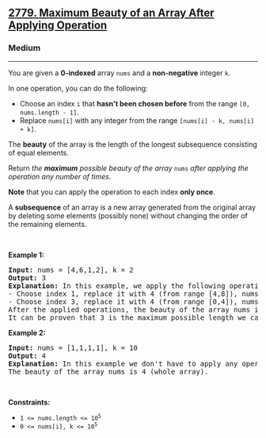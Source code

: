 <h2><a href="https://leetcode.com/problems/maximum-beauty-of-an-array-after-applying-operation/?envType=daily-question&envId=2024-12-11">2779. Maximum Beauty of an Array After Applying Operation</a></h2><h3>Medium</h3><hr><p>You are given a <strong>0-indexed</strong> array <code>nums</code> and a <strong>non-negative</strong> integer <code>k</code>.</p>

<p>In one operation, you can do the following:</p>

<ul>
	<li>Choose an index <code>i</code> that <strong>hasn&#39;t been chosen before</strong> from the range <code>[0, nums.length - 1]</code>.</li>
	<li>Replace <code>nums[i]</code> with any integer from the range <code>[nums[i] - k, nums[i] + k]</code>.</li>
</ul>

<p>The <strong>beauty</strong> of the array is the length of the longest subsequence consisting of equal elements.</p>

<p>Return <em>the <strong>maximum</strong> possible beauty of the array </em><code>nums</code><em> after applying the operation any number of times.</em></p>

<p><strong>Note</strong> that you can apply the operation to each index <strong>only once</strong>.</p>

<p>A&nbsp;<strong>subsequence</strong> of an array is a new array generated from the original array by deleting some elements (possibly none) without changing the order of the remaining elements.</p>

<p>&nbsp;</p>
<p><strong class="example">Example 1:</strong></p>

<pre>
<strong>Input:</strong> nums = [4,6,1,2], k = 2
<strong>Output:</strong> 3
<strong>Explanation:</strong> In this example, we apply the following operations:
- Choose index 1, replace it with 4 (from range [4,8]), nums = [4,4,1,2].
- Choose index 3, replace it with 4 (from range [0,4]), nums = [4,4,1,4].
After the applied operations, the beauty of the array nums is 3 (subsequence consisting of indices 0, 1, and 3).
It can be proven that 3 is the maximum possible length we can achieve.
</pre>

<p><strong class="example">Example 2:</strong></p>

<pre>
<strong>Input:</strong> nums = [1,1,1,1], k = 10
<strong>Output:</strong> 4
<strong>Explanation:</strong> In this example we don&#39;t have to apply any operations.
The beauty of the array nums is 4 (whole array).
</pre>

<p>&nbsp;</p>
<p><strong>Constraints:</strong></p>

<ul>
	<li><code>1 &lt;= nums.length &lt;= 10<sup>5</sup></code></li>
	<li><code>0 &lt;= nums[i], k &lt;= 10<sup>5</sup></code></li>
</ul>
